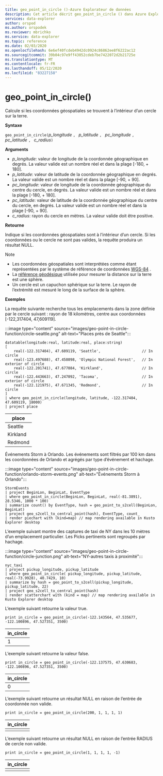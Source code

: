 ```yaml
---
title: geo_point_in_circle ()-Azure Explorateur de données
description: Cet article décrit geo_point_in_circle () dans Azure Explorateur de données.
services: data-explorer
author: orspod
ms.author: orspodek
ms.reviewer: mbrichko
ms.service: data-explorer
ms.topic: reference
ms.date: 02/03/2020
ms.openlocfilehash: 6e6ef40fcdeb4942dc0924c86862ee8f6222ac12
ms.sourcegitcommit: 39b04c97e9ff43052cdeb7be7422072d2b21725e
ms.translationtype: MT
ms.contentlocale: fr-FR
ms.lasthandoff: 05/12/2020
ms.locfileid: "83227158"
---
```

# <a name="geo_point_in_circle"></a>geo_point_in_circle()

Calcule si les coordonnées géospatiales se trouvent à l’intérieur d’un cercle sur la terre.

**Syntaxe**

`geo_point_in_circle(`*p_longitude* `, ` *p_latitude* `, ` *pc_longitude* `, ` *pc_latitude* `, ` *c_radius*`)`

**Arguments**

* *p_longitude*: valeur de longitude de la coordonnée géographique en degrés. La valeur valide est un nombre réel et dans la plage [-180, + 180].
* *p_latitude*: valeur de latitude de la coordonnée géographique en degrés. La valeur valide est un nombre réel et dans la plage [-90, + 90].
* *pc_longitude*: valeur de longitude de la coordonnée géographique du centre du cercle, en degrés. La valeur valide est un nombre réel et dans la plage [-180, + 180].
* *pc_latitude*: valeur de latitude de la coordonnée géographique du centre du cercle, en degrés. La valeur valide est un nombre réel et dans la plage [-90, + 90].
* *c_radius*: rayon du cercle en mètres. La valeur valide doit être positive.

**Retourne**

Indique si les coordonnées géospatiales sont à l’intérieur d’un cercle. Si les coordonnées ou le cercle ne sont pas valides, la requête produira un résultat NULL.

> [!NOTE]
>* Les coordonnées géospatiales sont interprétées comme étant représentées par le système de référence de coordonnées [WGS-84](https://earth-info.nga.mil/GandG/update/index.php?action=home) .
>* La [référence géodésique](https://en.wikipedia.org/wiki/Geodetic_datum) utilisée pour mesurer la distance sur la terre est une sphère.
>* Un cercle est un capuchon sphérique sur la terre. Le rayon de l’extrémité est mesuré le long de la surface de la sphère.

**Exemples**

La requête suivante recherche tous les emplacements dans la zone définie par le cercle suivant : rayon de 18 kilomètres, centre aux coordonnées [-122,317404, 47,609119].

:::image type="content" source="images/geo-point-in-circle-function/circle-seattle.png" alt-text="Places près de Seattle":::

<!-- csl: https://help.kusto.windows.net/Samples -->
```kusto
datatable(longitude:real, latitude:real, place:string)
[
    real(-122.317404), 47.609119, 'Seattle',                   // In circle 
    real(-123.497688), 47.458098, 'Olympic National Forest',   // In exterior of circle  
    real(-122.201741), 47.677084, 'Kirkland',                  // In circle
    real(-122.443663), 47.247092, 'Tacoma',                    // In exterior of circle
    real(-122.121975), 47.671345, 'Redmond',                   // In circle
]
| where geo_point_in_circle(longitude, latitude, -122.317404, 47.609119, 18000)
| project place
```

|place|
|---|
|Seattle|
|Kirkland|
|Redmond|

Événements Storm à Orlando. Les événements sont filtrés par 100 km dans les coordonnées de Orlando et agrégés par type d’événement et hachage.

:::image type="content" source="images/geo-point-in-circle-function/orlando-storm-events.png" alt-text="Événements Storm à Orlando":::

<!-- csl: https://help.kusto.windows.net/Samples -->
```kusto
StormEvents
| project BeginLon, BeginLat, EventType
| where geo_point_in_circle(BeginLon, BeginLat, real(-81.3891), 28.5346, 1000 * 100)
| summarize count() by EventType, hash = geo_point_to_s2cell(BeginLon, BeginLat)
| project geo_s2cell_to_central_point(hash), EventType, count_
| render piechart with (kind=map) // map rendering available in Kusto Explorer desktop
```

L’exemple suivant montre des captures de taxi de NY dans les 10 mètres d’un emplacement particulier. Les Picks pertinents sont regroupés par hachage.

:::image type="content" source="images/geo-point-in-circle-function/circle-junction.png" alt-text="NY-autres taxis à proximité":::

<!-- csl: https://help.kusto.windows.net/Samples -->
```kusto
nyc_taxi
| project pickup_longitude, pickup_latitude
| where geo_point_in_circle( pickup_longitude, pickup_latitude, real(-73.9928), 40.7429, 10)
| summarize by hash = geo_point_to_s2cell(pickup_longitude, pickup_latitude, 22)
| project geo_s2cell_to_central_point(hash)
| render scatterchart with (kind = map) // map rendering available in Kusto Explorer desktop
```

L’exemple suivant retourne la valeur true.

<!-- csl: https://help.kusto.windows.net/Samples -->
```kusto
print in_circle = geo_point_in_circle(-122.143564, 47.535677, -122.100896, 47.527351, 3500)
```

|in_circle|
|---|
|1|

L’exemple suivant retourne la valeur false.

<!-- csl: https://help.kusto.windows.net/Samples -->
```kusto
print in_circle = geo_point_in_circle(-122.137575, 47.630683, -122.100896, 47.527351, 3500)
```

|in_circle|
|---|
|0|

L’exemple suivant retourne un résultat NULL en raison de l’entrée de coordonnée non valide.

<!-- csl: https://help.kusto.windows.net/Samples -->
```kusto
print in_circle = geo_point_in_circle(200, 1, 1, 1, 1)
```

|in_circle|
|---|
||

L’exemple suivant retourne un résultat NULL en raison de l’entrée RADIUS de cercle non valide.

```kusto
print in_circle = geo_point_in_circle(1, 1, 1, 1, -1)
```

|in_circle|
|---|
||
